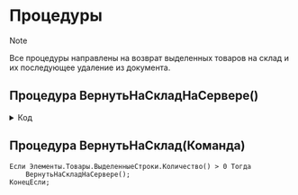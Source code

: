 # Процедуры 

> [!NOTE]
> Все процедуры направлены на возврат выделенных товаров на склад и их последующее удаление из документа.
## Процедура ВернутьНаСкладНаСервере()

<details>
<summary> Код </summary>
    
    МассивСтрок = Новый Массив;
    Для Каждого ВыделеннаяСтрока Из Элементы.Товары.ВыделенныеСтроки Цикл
        МассивСтрок.Добавить(Объект.Товары.НайтиПоИдентификатору(ВыделеннаяСтрока));  
    КонецЦикла;
    ТЗСтрок = Объект.Товары.Выгрузить(МассивСтрок);
    Индекс = 0;
    Пока Индекс <> ТЗСтрок.Количество() Цикл
        Строчка = ТЗСтрок[Индекс];
        ОИТС_УчетТМЦ.ВозвратНаСклад(Объект, ТЗСтрок, Строчка);
    КонецЦикла;
    Список = Новый СписокЗначений;
    Список.ЗагрузитьЗначения(Элементы.Товары.ВыделенныеСтроки);
    Список.СортироватьПоЗначению(НаправлениеСортировки.Убыв);
    Массив = Список.ВыгрузитьЗначения();
    Для Каждого Товар Из Массив Цикл 
        Объект.Товары.Удалить(Товар); 
    КонецЦикла;	
    ЭтаФорма.Записать();
</details>

## Процедура ВернутьНаСклад(Команда)

```
Если Элементы.Товары.ВыделенныеСтроки.Количество() > 0 Тогда
	ВернутьНаСкладНаСервере();
КонецЕсли;
```
